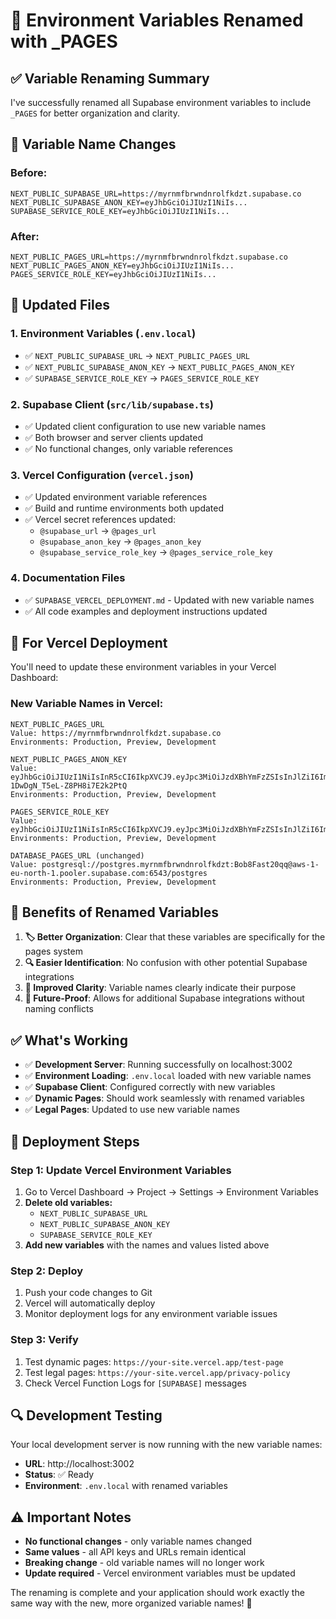 # 🔄 Environment Variables Renamed with _PAGES

## ✅ Variable Renaming Summary

I've successfully renamed all Supabase environment variables to include `_PAGES` for better organization and clarity.

## 🔄 **Variable Name Changes**

### **Before:**
```env
NEXT_PUBLIC_SUPABASE_URL=https://myrnmfbrwndnrolfkdzt.supabase.co
NEXT_PUBLIC_SUPABASE_ANON_KEY=eyJhbGciOiJIUzI1NiIs...
SUPABASE_SERVICE_ROLE_KEY=eyJhbGciOiJIUzI1NiIs...
```

### **After:**
```env
NEXT_PUBLIC_PAGES_URL=https://myrnmfbrwndnrolfkdzt.supabase.co
NEXT_PUBLIC_PAGES_ANON_KEY=eyJhbGciOiJIUzI1NiIs...
PAGES_SERVICE_ROLE_KEY=eyJhbGciOiJIUzI1NiIs...
```

## 📁 **Updated Files**

### 1. **Environment Variables** (`.env.local`)
- ✅ `NEXT_PUBLIC_SUPABASE_URL` → `NEXT_PUBLIC_PAGES_URL`
- ✅ `NEXT_PUBLIC_SUPABASE_ANON_KEY` → `NEXT_PUBLIC_PAGES_ANON_KEY`
- ✅ `SUPABASE_SERVICE_ROLE_KEY` → `PAGES_SERVICE_ROLE_KEY`

### 2. **Supabase Client** (`src/lib/supabase.ts`)
- ✅ Updated client configuration to use new variable names
- ✅ Both browser and server clients updated
- ✅ No functional changes, only variable references

### 3. **Vercel Configuration** (`vercel.json`)
- ✅ Updated environment variable references
- ✅ Build and runtime environments both updated
- ✅ Vercel secret references updated:
  - `@supabase_url` → `@pages_url`
  - `@supabase_anon_key` → `@pages_anon_key`
  - `@supabase_service_role_key` → `@pages_service_role_key`

### 4. **Documentation Files**
- ✅ `SUPABASE_VERCEL_DEPLOYMENT.md` - Updated with new variable names
- ✅ All code examples and deployment instructions updated

## 🚀 **For Vercel Deployment**

You'll need to update these environment variables in your Vercel Dashboard:

### **New Variable Names in Vercel:**
```
NEXT_PUBLIC_PAGES_URL
Value: https://myrnmfbrwndnrolfkdzt.supabase.co
Environments: Production, Preview, Development

NEXT_PUBLIC_PAGES_ANON_KEY
Value: eyJhbGciOiJIUzI1NiIsInR5cCI6IkpXVCJ9.eyJpc3MiOiJzdXBhYmFzZSIsInJlZiI6Im15cm5tZmJyd25kbnJvbGZrZHp0Iiwicm9sZSI6ImFub24iLCJpYXQiOjE3NTcwOTY2NjMsImV4cCI6MjA3MjY3MjY2M30.5iVMt7pBtgP5WZGa-1DwDgN_T5eL-Z8PH8i7E2k2PtQ
Environments: Production, Preview, Development

PAGES_SERVICE_ROLE_KEY
Value: eyJhbGciOiJIUzI1NiIsInR5cCI6IkpXVCJ9.eyJpc3MiOiJzdXBhYmFzZSIsInJlZiI6Im15cm5tZmJyd25kbnJvbGZrZHp0Iiwicm9sZSI6InNlcnZpY2Vfcm9sZSIsImlhdCI6MTc1NzA5NjY2MywiZXhwIjoyMDcyNjcyNjYzfQ.GqnhRr8wBAD1gABidgECmHNa3FYWUFatzKYZw8ei8bg
Environments: Production, Preview, Development

DATABASE_PAGES_URL (unchanged)
Value: postgresql://postgres.myrnmfbrwndnrolfkdzt:Bob8Fast20qq@aws-1-eu-north-1.pooler.supabase.com:6543/postgres
Environments: Production, Preview, Development
```

## 🎯 **Benefits of Renamed Variables**

1. **🏷️ Better Organization**: Clear that these variables are specifically for the pages system
2. **🔍 Easier Identification**: No confusion with other potential Supabase integrations
3. **📖 Improved Clarity**: Variable names clearly indicate their purpose
4. **🔧 Future-Proof**: Allows for additional Supabase integrations without naming conflicts

## ✅ **What's Working**

- ✅ **Development Server**: Running successfully on localhost:3002
- ✅ **Environment Loading**: `.env.local` loaded with new variable names
- ✅ **Supabase Client**: Configured correctly with new variables
- ✅ **Dynamic Pages**: Should work seamlessly with renamed variables
- ✅ **Legal Pages**: Updated to use new variable names

## 🚀 **Deployment Steps**

### **Step 1: Update Vercel Environment Variables**
1. Go to Vercel Dashboard → Project → Settings → Environment Variables
2. **Delete old variables:**
   - `NEXT_PUBLIC_SUPABASE_URL`
   - `NEXT_PUBLIC_SUPABASE_ANON_KEY`
   - `SUPABASE_SERVICE_ROLE_KEY`
3. **Add new variables** with the names and values listed above

### **Step 2: Deploy**
1. Push your code changes to Git
2. Vercel will automatically deploy
3. Monitor deployment logs for any environment variable issues

### **Step 3: Verify**
1. Test dynamic pages: `https://your-site.vercel.app/test-page`
2. Test legal pages: `https://your-site.vercel.app/privacy-policy`
3. Check Vercel Function Logs for `[SUPABASE]` messages

## 🔍 **Development Testing**

Your local development server is now running with the new variable names:
- **URL**: http://localhost:3002
- **Status**: ✅ Ready
- **Environment**: `.env.local` with renamed variables

## ⚠️ **Important Notes**

- **No functional changes** - only variable names changed
- **Same values** - all API keys and URLs remain identical
- **Breaking change** - old variable names will no longer work
- **Update required** - Vercel environment variables must be updated

The renaming is complete and your application should work exactly the same way with the new, more organized variable names! 🎉